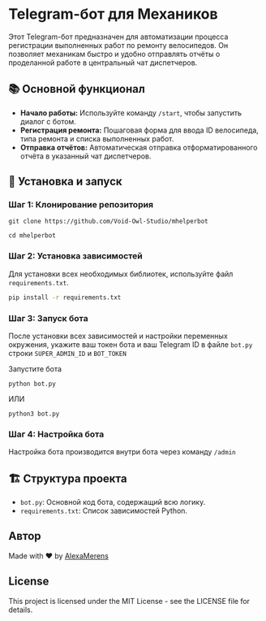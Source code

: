 # Telegram-бот для Механиков
Этот Telegram-бот предназначен для автоматизации процесса регистрации выполненных работ по ремонту велосипедов. Он позволяет механикам быстро и удобно отправлять отчёты о проделанной работе в центральный чат диспетчеров.

## 📚 Основной функционал

* **Начало работы:** Используйте команду `/start`, чтобы запустить диалог с ботом.
* **Регистрация ремонта:** Пошаговая форма для ввода ID велосипеда, типа ремонта и списка выполненных работ.
* **Отправка отчётов:** Автоматическая отправка отформатированного отчёта в указанный чат диспетчеров.

## 🎯 Установка и запуск

### Шаг 1: Клонирование репозитория
```
git clone https://github.com/Void-Owl-Studio/mhelperbot
```
```
cd mhelperbot
```
### Шаг 2: Установка зависимостей

Для установки всех необходимых библиотек, используйте файл `requirements.txt`.

```bash
pip install -r requirements.txt
```

### Шаг 3: Запуск бота

После установки всех зависимостей и настройки переменных окружения, укажите ваш токен бота и ваш Telegram ID в файле `bot.py` строки `SUPER_ADMIN_ID` и  `BOT_TOKEN`

Запустите бота

```
python bot.py
```
ИЛИ 
```
python3 bot.py
```

### Шаг 4: Настройка бота
Настройка бота производится внутри бота через команду ```/admin```

## 🏗️ Структура проекта

* `bot.py`: Основной код бота, содержащий всю логику.
* `requirements.txt`: Список зависимостей Python.

## Автор

Made with ❤️ by [AlexaMerens](https://github.com/iWuna)

## License

This project is licensed under the MIT License - see the LICENSE file for details.
